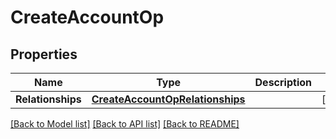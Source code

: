 # CreateAccountOp

## Properties
Name | Type | Description | Notes
------------ | ------------- | ------------- | -------------
**Relationships** | [**CreateAccountOpRelationships**](CreateAccountOpRelationships.md) |  | [optional] 

[[Back to Model list]](../README.md#documentation-for-models) [[Back to API list]](../README.md#documentation-for-api-endpoints) [[Back to README]](../README.md)


